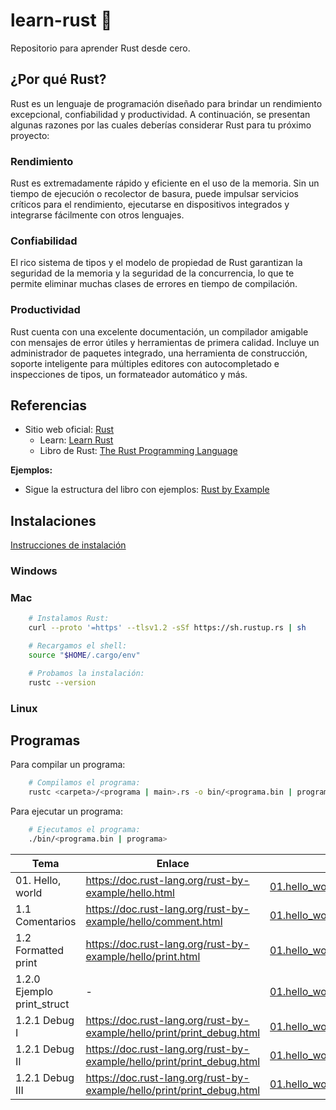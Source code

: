 # learn-rust 🦀
Repositorio para aprender Rust desde cero.

## ¿Por qué Rust?

Rust es un lenguaje de programación diseñado para brindar un rendimiento excepcional, confiabilidad y productividad. A continuación, se presentan algunas razones por las cuales deberías considerar Rust para tu próximo proyecto:

### Rendimiento
Rust es extremadamente rápido y eficiente en el uso de la memoria. Sin un tiempo de ejecución o recolector de basura, puede impulsar servicios críticos para el rendimiento, ejecutarse en dispositivos integrados y integrarse fácilmente con otros lenguajes.

### Confiabilidad
El rico sistema de tipos y el modelo de propiedad de Rust garantizan la seguridad de la memoria y la seguridad de la concurrencia, lo que te permite eliminar muchas clases de errores en tiempo de compilación.

### Productividad
Rust cuenta con una excelente documentación, un compilador amigable con mensajes de error útiles y herramientas de primera calidad. Incluye un administrador de paquetes integrado, una herramienta de construcción, soporte inteligente para múltiples editores con autocompletado e inspecciones de tipos, un formateador automático y más.

## Referencias

- Sitio web oficial: [Rust](https://www.rust-lang.org/)
    - Learn: [Learn Rust](https://www.rust-lang.org/learn)
    - Libro de Rust: [The Rust Programming Language](https://doc.rust-lang.org/book/)

**Ejemplos:**
- Sigue la estructura del libro con ejemplos: [Rust by Example](https://doc.rust-lang.org/rust-by-example/)

## Instalaciones

[Instrucciones de instalación](https://www.rust-lang.org/tools/install)

### Windows

### Mac

```bash
    # Instalamos Rust:
    curl --proto '=https' --tlsv1.2 -sSf https://sh.rustup.rs | sh
```

```bash
    # Recargamos el shell:
    source "$HOME/.cargo/env"
```

```bash
    # Probamos la instalación:
    rustc --version
```

### Linux

## Programas

Para compilar un programa:

```bash
    # Compilamos el programa:
    rustc <carpeta>/<programa | main>.rs -o bin/<programa.bin | programa>
```

Para ejecutar un programa:

```bash
    # Ejecutamos el programa:
    ./bin/<programa.bin | programa>
```

| Tema | Enlace | Archivo |
|------|--------|---------|
|01. Hello, world    | https://doc.rust-lang.org/rust-by-example/hello.html      | [01.hello_world/main.rs](01.hello_world/main.rs)       |
| 1.1 Comentarios    | https://doc.rust-lang.org/rust-by-example/hello/comment.html      |   [01.hello_world/comments.rs](01.hello_world/comments.rs)     |
| 1.2 Formatted print    | https://doc.rust-lang.org/rust-by-example/hello/print.html      | [01.hello_world/formatted_print.rs](01.hello_world/formatted_print.rs)       |
| 1.2.0 Ejemplo print_struct     | -      | [01.hello_world/print_struct.rs](01.hello_world/print_struct.rs)       |
| 1.2.1  Debug I  | https://doc.rust-lang.org/rust-by-example/hello/print/print_debug.html      | [01.hello_world/debug_1.rs](01.hello_world/debug_1.rs)       |
| 1.2.1  Debug II | https://doc.rust-lang.org/rust-by-example/hello/print/print_debug.html      | [01.hello_world/debug_2.rs](01.hello_world/debug_2.rs)       |
| 1.2.1  Debug III | https://doc.rust-lang.org/rust-by-example/hello/print/print_debug.html      | [01.hello_world/debug_3.rs](01.hello_world/debug_3.rs)       |
